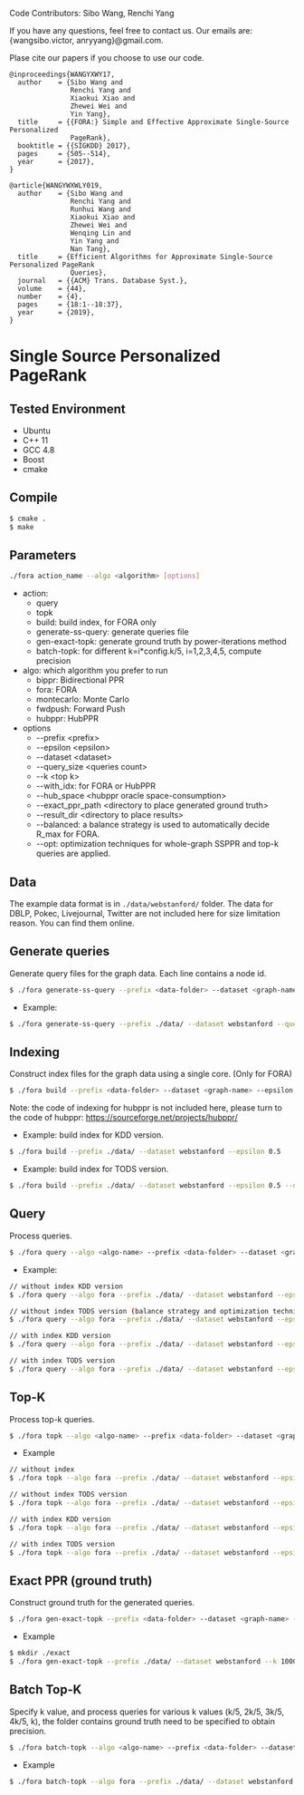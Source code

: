 Code Contributors: Sibo Wang, Renchi Yang

If you have any questions, feel free to contact us. Our emails are: {wangsibo.victor, anryyang}@gmail.com.

Plase cite our papers if you choose to use our code.

```
@inproceedings{WANGYXWY17,
  author    = {Sibo Wang and
               Renchi Yang and
               Xiaokui Xiao and
               Zhewei Wei and
               Yin Yang},
  title     = {{FORA:} Simple and Effective Approximate Single-Source Personalized
               PageRank},
  booktitle = {{SIGKDD} 2017},
  pages     = {505--514},
  year      = {2017},
}

@article{WANGYWXWLY019,
  author    = {Sibo Wang and
               Renchi Yang and
               Runhui Wang and
               Xiaokui Xiao and
               Zhewei Wei and
               Wenqing Lin and
               Yin Yang and
               Nan Tang},
  title     = {Efficient Algorithms for Approximate Single-Source Personalized PageRank
               Queries},
  journal   = {{ACM} Trans. Database Syst.},
  volume    = {44},
  number    = {4},
  pages     = {18:1--18:37},
  year      = {2019},
}
```

# Single Source Personalized PageRank

## Tested Environment
- Ubuntu
- C++ 11
- GCC 4.8
- Boost
- cmake

## Compile
```sh
$ cmake .
$ make
```

## Parameters
```sh
./fora action_name --algo <algorithm> [options]
```
- action:
    - query
    - topk
    - build: build index, for FORA only
    - generate-ss-query: generate queries file
    - gen-exact-topk: generate ground truth by power-iterations method
    - batch-topk: for different k=i*config.k/5, i=1,2,3,4,5, compute precision
- algo: which algorithm you prefer to run
    - bippr: Bidirectional PPR
    - fora: FORA
    - montecarlo: Monte Carlo
    - fwdpush: Forward Push
    - hubppr: HubPPR
- options
    - --prefix \<prefix\>
    - --epsilon \<epsilon\>
    - --dataset \<dataset\>
    - --query_size \<queries count\>
    - --k \<top k\>
    - --with_idx: for FORA or HubPPR
    - --hub_space \<hubppr oracle space-consumption\>
    - --exact_ppr_path \<directory to place generated ground truth\>
    - --result_dir \<directory to place results\>
    - --balanced: a balance strategy is used to automatically decide R_max for FORA.
    - --opt:  optimization techniques for whole-graph SSPPR and top-k queries are applied.

## Data
The example data format is in `./data/webstanford/` folder. The data for DBLP, Pokec, Livejournal, Twitter are not included here for size limitation reason. You can find them online.

## Generate queries
Generate query files for the graph data. Each line contains a node id.

```sh
$ ./fora generate-ss-query --prefix <data-folder> --dataset <graph-name> --query_size <query count>
```

- Example:

```sh
$ ./fora generate-ss-query --prefix ./data/ --dataset webstanford --query_size 1000
```

## Indexing
Construct index files for the graph data using a single core. (Only for FORA)

```sh
$ ./fora build --prefix <data-folder> --dataset <graph-name> --epsilon <relative error> (--opt)
```
Note: the code of indexing for hubppr is not included here, please turn to the code of hubppr: https://sourceforge.net/projects/hubppr/

- Example: build index for KDD version.

```sh
$ ./fora build --prefix ./data/ --dataset webstanford --epsilon 0.5
```

- Example: build index for TODS version.
```sh
$ ./fora build --prefix ./data/ --dataset webstanford --epsilon 0.5 --opt
```


## Query
Process queries.

```sh
$ ./fora query --algo <algo-name> --prefix <data-folder> --dataset <graph-name> --result_dir <output-folder> --epsilon <relative error> --query_size <query count> (--opt)
```

- Example:

```sh
// without index KDD version
$ ./fora query --algo fora --prefix ./data/ --dataset webstanford --epsilon 0.5 --query_size 20

// without index TODS version (balance strategy and optimization technique included)
$ ./fora query --algo fora --prefix ./data/ --dataset webstanford --epsilon 0.5 --query_size 20 --balanced --opt

// with index KDD version
$ ./fora query --algo fora --prefix ./data/ --dataset webstanford --epsilon 0.5 --query_size 20 --with_idx

// with index TODS version
$ ./fora query --algo fora --prefix ./data/ --dataset webstanford --epsilon 0.5 --query_size 20 --with_idx --opt
```


## Top-K
Process top-k queries.

```sh
$ ./fora topk --algo <algo-name> --prefix <data-folder> --dataset <graph-name> --result_dir <output-folder> --epsilon <relative error> --query_size <query count> --k <k>
```

- Example

```sh
// without index
$ ./fora topk --algo fora --prefix ./data/ --dataset webstanford --epsilon 0.5 --query_size 20 --k 500

// without index TODS version
$ ./fora topk --algo fora --prefix ./data/ --dataset webstanford --epsilon 0.5 --query_size 20 --k 500 --opt

// with index KDD version
$ ./fora topk --algo fora --prefix ./data/ --dataset webstanford --epsilon 0.5 --query_size 20 --k 500 --with_idx

// with index TODS version
$ ./fora topk --algo fora --prefix ./data/ --dataset webstanford --epsilon 0.5 --query_size 20 --k 500 --with_idx --opt


```


## Exact PPR (ground truth)
Construct ground truth for the generated queries.

```sh
$ ./fora gen-exact-topk --prefix <data-folder> --dataset <graph-name> --k <k> --query_size <query count> --exact_ppr_path <folder to save exact ppr>
```

- Example

```sh
$ mkdir ./exact
$ ./fora gen-exact-topk --prefix ./data/ --dataset webstanford --k 1000 --query_size 100 --exact_ppr_path ./exact/
```


## Batch Top-K
Specify k value, and process queries for various k values (k/5, 2k/5, 3k/5, 4k/5, k), the folder contains ground truth need to be specified to obtain precision.

```sh
$ ./fora batch-topk --algo <algo-name> --prefix <data-folder> --dataset <graph-name> --result_dir <output-folder> --epsilon <relative error> --query_size <query count> --k <k> --exact_ppr_path <folder contains ground truth>
```

- Example

```sh
$ ./fora batch-topk --algo fora --prefix ./data/ --dataset webstanford --epsilon 0.5 --query_size 20 --k 500 --exact_ppr_path ./exact/
```
